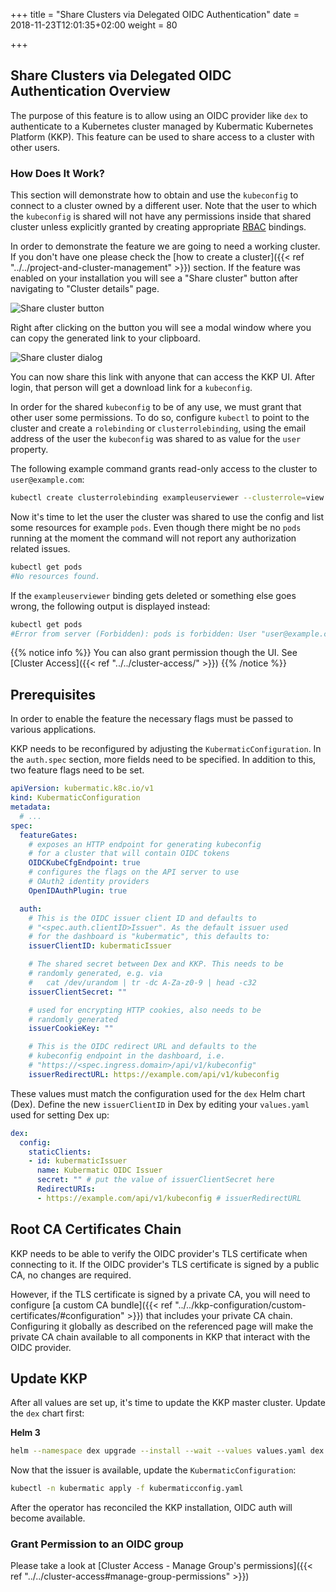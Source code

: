 +++
title = "Share Clusters via Delegated OIDC Authentication"
date = 2018-11-23T12:01:35+02:00
weight = 80

+++

## Share Clusters via Delegated OIDC Authentication Overview

The purpose of this feature is to allow using an OIDC provider like `dex` to authenticate to a Kubernetes cluster
managed by Kubermatic Kubernetes Platform (KKP). This feature can be used to share access to a cluster with other users.

### How Does It Work?

This section will demonstrate how to obtain and use the `kubeconfig` to connect to a cluster owned by a different user.
Note that the user to which the `kubeconfig` is shared will not have any permissions inside that shared cluster unless
explicitly granted by creating appropriate [RBAC](https://kubernetes.io/docs/reference/access-authn-authz/rbac) bindings.

In order to demonstrate the feature we are going to need a working cluster. If you don't have one please check the
[how to create a cluster]({{< ref "../../project-and-cluster-management" >}}) section. If the feature was enabled on your
installation you will see a "Share cluster" button after navigating to "Cluster details" page.

![Share cluster button](@/images/ui/cluster-details-top.png?classes=shadow,border "Share cluster button")

Right after clicking on the button you will see a modal window where you can copy the generated link to your clipboard.

![Share cluster dialog](@/images/ui/share.png?classes=shadow,border "Share cluster dialog")

You can now share this link with anyone that can access the KKP UI. After login, that person will get a download link for a
`kubeconfig`.

In order for the shared `kubeconfig` to be of any use, we must grant that other user some permissions. To do so, configure
`kubectl` to point to the cluster and create a `rolebinding` or `clusterrolebinding`, using the email address of the user
the `kubeconfig` was shared to as value for the `user` property.

The following example command grants read-only access to the cluster to `user@example.com`:

```bash
kubectl create clusterrolebinding exampleuserviewer --clusterrole=view --user=user@example.com
```

Now it's time to let the user the cluster was shared to use the config and list some resources for example `pods`.
Even though there might be no `pods` running at the moment the command will not report any authorization related issues.

```bash
kubectl get pods
#No resources found.
```

If the `exampleuserviewer` binding gets deleted or something else goes wrong, the following output is displayed instead:

```bash
kubectl get pods
#Error from server (Forbidden): pods is forbidden: User "user@example.com" cannot list pods in the namespace "default"
```

{{% notice info %}}
You can also grant permission though the UI. See [Cluster Access]({{< ref "../../cluster-access/" >}})
{{% /notice %}}

## Prerequisites

In order to enable the feature the necessary flags must be passed to various applications.

KKP needs to be reconfigured by adjusting the `KubermaticConfiguration`. In the `auth.spec` section, more fields
need to be specified. In addition to this, two feature flags need to be set.

```yaml
apiVersion: kubermatic.k8c.io/v1
kind: KubermaticConfiguration
metadata:
  # ...
spec:
  featureGates:
    # exposes an HTTP endpoint for generating kubeconfig
    # for a cluster that will contain OIDC tokens
    OIDCKubeCfgEndpoint: true
    # configures the flags on the API server to use
    # OAuth2 identity providers
    OpenIDAuthPlugin: true

  auth:
    # This is the OIDC issuer client ID and defaults to
    # "<spec.auth.clientID>Issuer". As the default issuer used
    # for the dashboard is "kubermatic", this defaults to:
    issuerClientID: kubermaticIssuer

    # The shared secret between Dex and KKP. This needs to be
    # randomly generated, e.g. via
    #   cat /dev/urandom | tr -dc A-Za-z0-9 | head -c32
    issuerClientSecret: ""

    # used for encrypting HTTP cookies, also needs to be
    # randomly generated
    issuerCookieKey: ""

    # This is the OIDC redirect URL and defaults to the
    # kubeconfig endpoint in the dashboard, i.e.
    # "https://<spec.ingress.domain>/api/v1/kubeconfig"
    issuerRedirectURL: https://example.com/api/v1/kubeconfig
```

These values must match the configuration used for the `dex` Helm chart (Dex). Define
the new `issuerClientID` in Dex by editing your `values.yaml` used for setting Dex up:

```yaml
dex:
  config:
    staticClients:
    - id: kubermaticIssuer
      name: Kubermatic OIDC Issuer
      secret: "" # put the value of issuerClientSecret here
      RedirectURIs:
      - https://example.com/api/v1/kubeconfig # issuerRedirectURL
```

## Root CA Certificates Chain

KKP needs to be able to verify the OIDC provider's TLS certificate when connecting to it.
If the OIDC provider's TLS certificate is signed by a public CA, no changes are required.

However, if the TLS certificate is signed by a private CA, you will need to configure [a custom CA bundle]({{< ref "../../kkp-configuration/custom-certificates/#configuration" >}})
that includes your private CA chain. Configuring it globally as described on the referenced page
will make the private CA chain available to all components in KKP that interact with the
OIDC provider.

## Update KKP

After all values are set up, it's time to update the KKP master cluster. Update the `dex` chart first:

**Helm 3**

```bash
helm --namespace dex upgrade --install --wait --values values.yaml dex charts/dex/
```

Now that the issuer is available, update the `KubermaticConfiguration`:

```bash
kubectl -n kubermatic apply -f kubermaticconfig.yaml
```

After the operator has reconciled the KKP installation, OIDC auth will become available.

### Grant Permission to an OIDC group

Please take a look at [Cluster Access - Manage Group's permissions]({{< ref "../../cluster-access#manage-group-permissions" >}})
